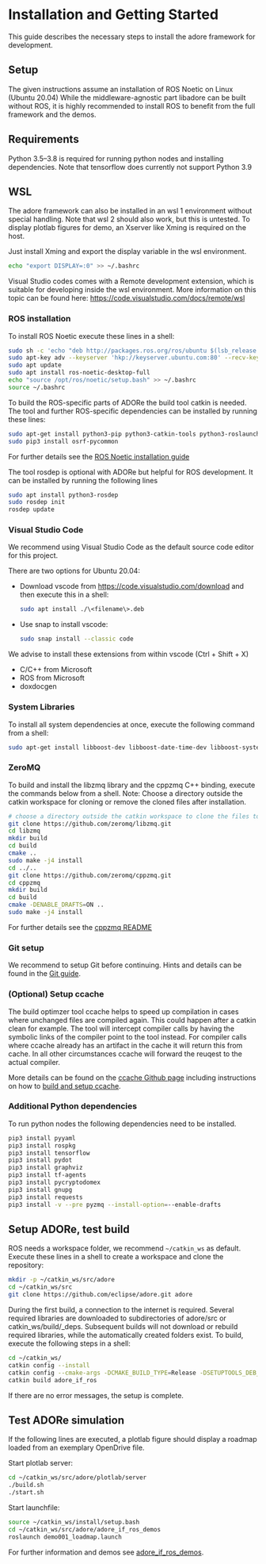 <!--
********************************************************************************
* Copyright (C) 2017-2020 German Aerospace Center (DLR). 
* Eclipse ADORe, Automated Driving Open Research https://eclipse.org/adore
*
* This program and the accompanying materials are made available under the 
* terms of the Eclipse Public License 2.0 which is available at
* http://www.eclipse.org/legal/epl-2.0.
*
* SPDX-License-Identifier: EPL-2.0 
*
* Contributors: 
*   Daniel Heß
*   Thomas Lobig
********************************************************************************
-->

# Installation and Getting Started

This guide describes the necessary steps to install the adore framework for development.

## Setup

The given instructions assume an installation of ROS Noetic on Linux (Ubuntu 20.04) While the middleware-agnostic part libadore can be built without ROS, it is highly recommended to install ROS to benefit from the full framework and the demos.

## Requirements

Python 3.5–3.8 is required for running python nodes and installing dependencies. Note that tensorflow does currently
not support Python 3.9

## WSL

The adore framework can also be installed in an wsl 1 environment without special handling. Note that wsl 2 should
also work, but this is untested. To display plotlab figures for demo, an Xserver like Xming is required on the host.

Just install Xming and export the display variable in the wsl environment.

~~~bash
echo "export DISPLAY=:0" >> ~/.bashrc
~~~

Visual Studio codes comes with a Remote development extension, which is suitable for developing inside the wsl environment.
More information on this topic can be found here: <https://code.visualstudio.com/docs/remote/wsl>

### ROS installation

To install ROS Noetic execute these lines in a shell:

~~~bash
sudo sh -c 'echo "deb http://packages.ros.org/ros/ubuntu $(lsb_release -sc) main" > /etc/apt/sources.list.d/ros-latest.list'
sudo apt-key adv --keyserver 'hkp://keyserver.ubuntu.com:80' --recv-key C1CF6E31E6BADE8868B172B4F42ED6FBAB17C654
sudo apt update
sudo apt install ros-noetic-desktop-full
echo "source /opt/ros/noetic/setup.bash" >> ~/.bashrc
source ~/.bashrc
~~~

To build the ROS-specific parts of ADORe the build tool catkin is needed. The tool and further ROS-specific dependencies can be installed by running these lines:

~~~bash
sudo apt-get install python3-pip python3-catkin-tools python3-roslaunch git
sudo pip3 install osrf-pycommon
~~~

For further details see the [ROS Noetic installation guide](http://wiki.ros.org/noetic/Installation/Ubuntu)

The tool rosdep is optional with ADORe but helpful for ROS development. It can be installed by running the following lines

~~~bash
sudo apt install python3-rosdep
sudo rosdep init
rosdep update
~~~

### Visual Studio Code

We recommend using Visual Studio Code as the default source code editor for this project.

There are two options for Ubuntu 20.04:

* Download vscode from <https://code.visualstudio.com/download> and then execute this in a shell:

    ~~~bash
    sudo apt install ./\<filename\>.deb
    ~~~

* Use snap to install vscode:

    ~~~bash
    sudo snap install --classic code
    ~~~

We advise to install these extensions from within vscode (Ctrl + Shift + X)

* C/C++ from Microsoft
* ROS from Microsoft
* doxdocgen

### System Libraries

To install all system dependencies at once, execute the following command from a shell:

~~~bash
sudo apt-get install libboost-dev libboost-date-time-dev libboost-system-dev libboost-chrono-dev libboost-thread-dev libblas-dev libopenblas-dev liblapack-dev freeglut3-dev libxerces-c-dev  libcurl4-openssl-dev xterm doxygen git apt-utils lsb-release gnupg wget software-properties-common unzip wget xsdcxx psmisc libprotobuf-dev protobuf-compiler libdlib-dev
~~~

### ZeroMQ

To build and install the libzmq library and the cppzmq C++ binding, execute the commands below from a shell. Note: Choose a directory outside the catkin workspace for cloning or remove the cloned files after installation.

~~~bash
# choose a directory outside the catkin workspace to clone the files to
git clone https://github.com/zeromq/libzmq.git
cd libzmq
mkdir build
cd build
cmake ..
sudo make -j4 install
cd ../..
git clone https://github.com/zeromq/cppzmq.git
cd cppzmq
mkdir build
cd build
cmake -DENABLE_DRAFTS=ON ..
sudo make -j4 install
~~~

For further details see the [cppzmq README](https://github.com/zeromq/cppzmq)

### Git setup

We recommend to setup Git before continuing. Hints and details can be found in the [Git guide](git_guide.md).

### (Optional) Setup ccache

The build optimzer tool ccache helps to speed up compilation in cases where unchanged files are compiled again. This could happen after a catkin clean for example. The tool will intercept compiler calls by having the symbolic links of the compiler point to the tool instead. For compiler calls where ccache already has an artifact in the cache it will return this from cache. In all other circumstances ccache will forward the reuqest to the actual compiler.

More details can be found on the [ccache Github page](https://github.com/ccache/ccache) including instructions on how to [build and setup ccache](https://github.com/ccache/ccache/blob/master/doc/INSTALL.md).

### Additional Python dependencies

To run python nodes the following dependencies need to be installed.

~~~bash
pip3 install pyyaml
pip3 install rospkg
pip3 install tensorflow
pip3 install pydot
pip3 install graphviz
pip3 install tf-agents
pip3 install pycryptodomex
pip3 install gnupg
pip3 install requests
pip3 install -v --pre pyzmq --install-option=--enable-drafts
~~~

## Setup ADORe, test build

ROS needs a workspace folder, we recommend `~/catkin_ws` as default.
Execute these lines in a shell to create a workspace and clone the repository:

~~~bash
mkdir -p ~/catkin_ws/src/adore
cd ~/catkin_ws/src
git clone https://github.com/eclipse/adore.git adore
~~~

During the first build, a connection to the internet is required. Several required libraries are downloaded to subdirectories of adore/src or catkin_ws/build/_deps.
Subsequent builds will not download or rebuild required libraries, while the automatically created folders exist.
To build, execute the following steps in a shell:

~~~bash
cd ~/catkin_ws/
catkin config --install
catkin config --cmake-args -DCMAKE_BUILD_TYPE=Release -DSETUPTOOLS_DEB_LAYOUT=OFF
catkin build adore_if_ros
~~~

If there are no error messages, the setup is complete.


## Test ADORe simulation

If the following lines are executed, a plotlab figure should display a roadmap loaded from an exemplary OpenDrive file.

Start plotlab server:

~~~bash
cd ~/catkin_ws/src/adore/plotlab/server
./build.sh
./start.sh
~~~

Start launchfile:

~~~bash
source ~/catkin_ws/install/setup.bash
cd ~/catkin_ws/src/adore/adore_if_ros_demos
roslaunch demo001_loadmap.launch
~~~

For further information and demos see [adore_if_ros_demos](../adore_if_ros_demos/README.md).
